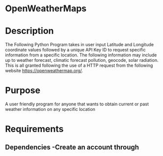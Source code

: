 # OpenWeatherMaps


# Description
The Following Python Program takes in user input Latitude and Longitude coordinate values followed by a unique API Key ID to request specific information from a specific location.  The following information may include up to weather forecast, climatic forecast pollution, geocode, solar radiation. This is all granted following the use of  a HTTP request from the following website https://openweathermap.org/. 

# Purpose
A user friendly program for anyone that wants to obtain current or past weather information on any specific location


# Requirements
**Dependencies**
  -Create an account through 
  -
